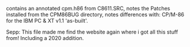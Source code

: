 contains an annotated cpm.h86 from C8611.SRC, notes the Patches installed from the CPM86BUG directory, notes differences with: CP/M-86 for the IBM PC & XT v1.1 'as-built'.


Sepp:
This file made me find the website again where i got all this stuff from! Including a 2020 addition.